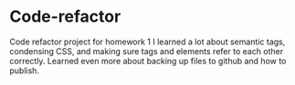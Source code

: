 # Code-refactor
Code refactor project for homework 1
I learned a lot about semantic tags, condensing CSS, and making sure tags and elements refer to each other correctly. Learned even more about backing up files to github and how to publish.
